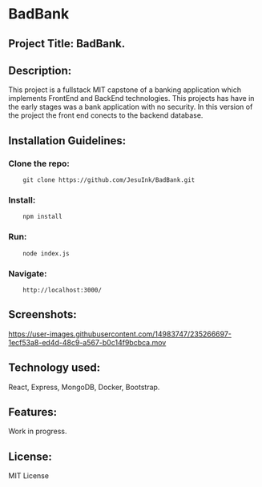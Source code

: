 # BadBank

## Project Title: BadBank.

## Description: 
This project is a fullstack MIT capstone of a banking application which implements FrontEnd and BackEnd technologies. This projects has have in the early stages was a bank application with no security. In this version of the project the front end conects to the backend database.

## Installation Guidelines: 
  ### Clone the repo:
  
        git clone https://github.com/JesuInk/BadBank.git
      
  ### Install:
  
        npm install
      
  ### Run:
  
        node index.js
      
  ### Navigate:
    
        http://localhost:3000/
      
## Screenshots: 
https://user-images.githubusercontent.com/14983747/235266697-1ecf53a8-ed4d-48c9-a567-b0c14f9bcbca.mov


## Technology used: 
React, Express, MongoDB, Docker, Bootstrap.

## Features: 
Work in progress.

## License: 
MIT License
